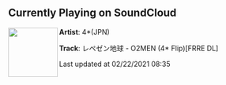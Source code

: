 ## Currently Playing on SoundCloud

[<img align="left" width="100" src="https://i1.sndcdn.com/artworks-nci0C813Rv7RQRFc-CmMgiw-t50x50.jpg">](https://soundcloud.com/4_jpn_official/o2men-4-bootlegfrre-dl)

**Artist**: 4*(JPN) 

**Track**: レペゼン地球 - O2MEN (4* Flip)[FRRE DL]

Last updated at 02/22/2021 08:35
